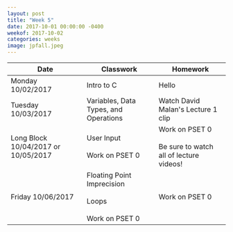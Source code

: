 ```yaml
---
layout: post
title: "Week 5"
date: 2017-10-01 00:00:00 -0400
weekof: 2017-10-02
categories: weeks
image: jpfall.jpeg
---
```


|Date                        |Classwork|Homework|
|----------------------------|---------|--------|
|Monday 10/02/2017           | Intro to C | Hello |
|Tuesday 10/03/2017          | Variables, Data Types, and Operations | Watch David Malan's Lecture 1 clip |
|Long Block 10/04/2017 or 10/05/2017 | User Input <br><br> Work on PSET 0 | Work on PSET 0 <br><br> Be sure to watch all of lecture videos!|
|Friday 10/06/2017           | Floating Point Imprecision <br><br> Loops <br><br> Work on PSET 0 | Work on PSET 0 |
